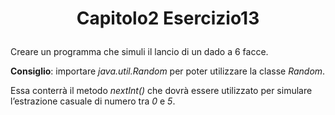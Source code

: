 # <p align="center"> Capitolo2 Esercizio13 </p>

Creare un programma che simuli il lancio di un dado a 6 facce. <br>

**Consiglio**: importare *java.util.Random* per poter utilizzare la classe *Random*. <br>

Essa conterrà il metodo *nextInt()* che dovrà essere utilizzato per simulare l’estrazione casuale di numero tra *0* e *5*.